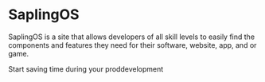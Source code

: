 # SaplingOS
SaplingOS is a site that allows developers of all skill levels to easily find the components and features they need for their software, website, app, and or game.

Start saving time during your proddevelopment 
